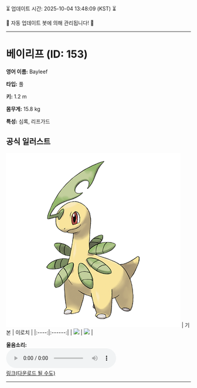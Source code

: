 
⏳ 업데이트 시간: 2025-10-04 13:48:09 (KST) ⏳

🤖 자동 업데이트 봇에 의해 관리됩니다! 🤖

---

# 베이리프 (ID: 153)
**영어 이름:** Bayleef

**타입:** 풀

**키:** 1.2 m

**몸무게:** 15.8 kg

**특성:** 심록, 리프가드

## 공식 일러스트
![](https://raw.githubusercontent.com/PokeAPI/sprites/master/sprites/pokemon/other/official-artwork/153.png)
| 기본 | 이로치 |
|:----:|:------:|
| <img src="http://play.pokemonshowdown.com/sprites/ani/bayleef.gif" width="200"> | <img src="http://play.pokemonshowdown.com/sprites/ani-shiny/bayleef.gif" width="200"> |

**울음소리:**<br><audio controls src="https://raw.githubusercontent.com/PokeAPI/cries/main/cries/pokemon/latest/153.ogg"></audio><br> [링크(다운로드 될 수도)](https://raw.githubusercontent.com/PokeAPI/cries/main/cries/pokemon/latest/153.ogg)


---
